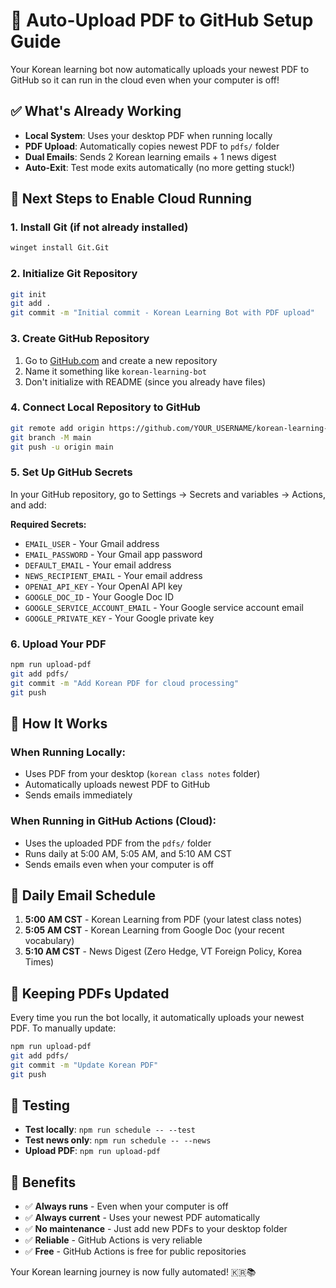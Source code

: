 # 🚀 Auto-Upload PDF to GitHub Setup Guide

Your Korean learning bot now automatically uploads your newest PDF to GitHub so it can run in the cloud even when your computer is off!

## ✅ What's Already Working

- **Local System**: Uses your desktop PDF when running locally
- **PDF Upload**: Automatically copies newest PDF to `pdfs/` folder
- **Dual Emails**: Sends 2 Korean learning emails + 1 news digest
- **Auto-Exit**: Test mode exits automatically (no more getting stuck!)

## 🔧 Next Steps to Enable Cloud Running

### 1. Install Git (if not already installed)
```bash
winget install Git.Git
```

### 2. Initialize Git Repository
```bash
git init
git add .
git commit -m "Initial commit - Korean Learning Bot with PDF upload"
```

### 3. Create GitHub Repository
1. Go to [GitHub.com](https://github.com) and create a new repository
2. Name it something like `korean-learning-bot`
3. Don't initialize with README (since you already have files)

### 4. Connect Local Repository to GitHub
```bash
git remote add origin https://github.com/YOUR_USERNAME/korean-learning-bot.git
git branch -M main
git push -u origin main
```

### 5. Set Up GitHub Secrets
In your GitHub repository, go to Settings → Secrets and variables → Actions, and add:

**Required Secrets:**
- `EMAIL_USER` - Your Gmail address
- `EMAIL_PASSWORD` - Your Gmail app password
- `DEFAULT_EMAIL` - Your email address
- `NEWS_RECIPIENT_EMAIL` - Your email address
- `OPENAI_API_KEY` - Your OpenAI API key
- `GOOGLE_DOC_ID` - Your Google Doc ID
- `GOOGLE_SERVICE_ACCOUNT_EMAIL` - Your Google service account email
- `GOOGLE_PRIVATE_KEY` - Your Google private key

### 6. Upload Your PDF
```bash
npm run upload-pdf
git add pdfs/
git commit -m "Add Korean PDF for cloud processing"
git push
```

## 🎯 How It Works

### When Running Locally:
- Uses PDF from your desktop (`korean class notes` folder)
- Automatically uploads newest PDF to GitHub
- Sends emails immediately

### When Running in GitHub Actions (Cloud):
- Uses the uploaded PDF from the `pdfs/` folder
- Runs daily at 5:00 AM, 5:05 AM, and 5:10 AM CST
- Sends emails even when your computer is off

## 📧 Daily Email Schedule

1. **5:00 AM CST** - Korean Learning from PDF (your latest class notes)
2. **5:05 AM CST** - Korean Learning from Google Doc (your recent vocabulary)
3. **5:10 AM CST** - News Digest (Zero Hedge, VT Foreign Policy, Korea Times)

## 🔄 Keeping PDFs Updated

Every time you run the bot locally, it automatically uploads your newest PDF. To manually update:

```bash
npm run upload-pdf
git add pdfs/
git commit -m "Update Korean PDF"
git push
```

## 🧪 Testing

- **Test locally**: `npm run schedule -- --test`
- **Test news only**: `npm run schedule -- --news`
- **Upload PDF**: `npm run upload-pdf`

## 🎉 Benefits

- ✅ **Always runs** - Even when your computer is off
- ✅ **Always current** - Uses your newest PDF automatically
- ✅ **No maintenance** - Just add new PDFs to your desktop folder
- ✅ **Reliable** - GitHub Actions is very reliable
- ✅ **Free** - GitHub Actions is free for public repositories

Your Korean learning journey is now fully automated! 🇰🇷📚




